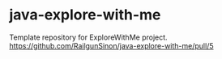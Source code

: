 # java-explore-with-me
Template repository for ExploreWithMe project.
https://github.com/RailgunSinon/java-explore-with-me/pull/5
